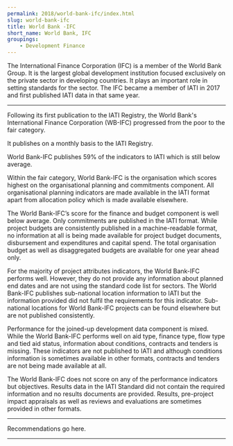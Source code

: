 ```yaml
---
permalink: 2018/world-bank-ifc/index.html
slug: world-bank-ifc
title: World Bank -IFC
short_name: World Bank, IFC
groupings:
    - Development Finance
---
```


The International Finance Corporation (IFC) is a member of the World Bank Group. It is the largest global development institution focused exclusively on the private sector in developing countries. It plays an important role in setting standards for the sector. The IFC became a member of IATI in 2017 and first published IATI data in that same year.

---

Following its first publication to the IATI Registry, the World Bank's International Finance Corporation (WB-IFC) progressed from the poor to the fair category. 

It publishes on a monthly basis to the IATI Registry. 

World Bank-IFC publishes 59% of the indicators to IATI which is still below average. 

Within the fair category, World Bank-IFC is the organisation which scores highest on the organisational planning and commitments component. All organisational planning indicators are made available in the IATI format apart from allocation policy which is made available elsewhere. 

The World Bank-IFC’s score for the finance and budget component is well below average. Only commitments are published in the IATI format. While project budgets are consistently published in a machine-readable format, no information at all is being made available for project budget documents, disbursement and expenditures and capital spend. The total organisation budget as well as disaggregated budgets are available for one year ahead only.

For the majority of project attributes indicators, the World Bank-IFC performs well. However, they do not provide any information about planned end dates and are not using the standard code list for sectors. The World Bank-IFC publishes sub-national location information to IATI but the information provided did not fulfil the requirements for this indicator. Sub-national locations for World Bank-IFC projects can be found elsewhere but are not published consistently. 

Performance for the joined-up development data component is mixed. While the World Bank-IFC performs well on aid type, finance type, flow type and tied aid status, information about conditions, contracts and tenders is missing. These indicators are not published to IATI and although conditions information is sometimes available in other formats, contracts and tenders are not being made available at all. 

The World Bank-IFC does not score on any of the performance indicators but objectives. Results data in the IATI Standard did not contain the required information and no results documents are provided. Results, pre-project impact appraisals as well as reviews and evaluations are sometimes provided in other formats. 



---

Recommendations go here.

---
